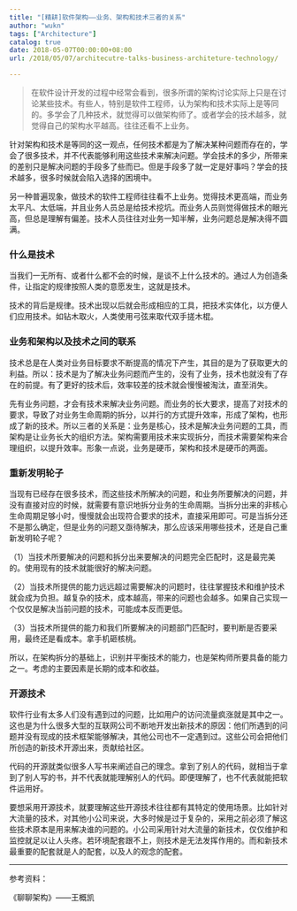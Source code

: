 ```yaml
---
title: "[精耕]软件架构——业务、架构和技术三者的关系"
author: "wukn"
tags: ["Architecture"]
catalog: true
date: 2018-05-07T00:00:00+08:00
url: /2018/05/07/architecutre-talks-business-architeture-technology/

---
```


> 在软件设计开发的过程中经常会看到，很多所谓的架构讨论实际上只是在讨论某些技术。有些人，特别是软件工程师，认为架构和技术实际上是等同的。多学会了几种技术，就觉得可以做架构师了。或者学会的技术越多，就觉得自己的架构水平越高。往往还看不上业务。

<!--more-->

针对架构和技术是等同的这一观点，任何技术都是为了解决某种问题而存在的，学会了很多技术，并不代表能够利用这些技术来解决问题。学会技术的多少，所带来的差别只是解决问题的手段多了些而已。但是手段多了就一定是好事吗？学会的技术越多，很多时候就会陷入选择的困境中。

另一种普遍现象，做技术的软件工程师往往看不上业务。觉得技术更高端，而业务太平凡、太低端，并且业务人员总是给技术挖坑。而业务人员则觉得做技术的眼光高，但总是理解有偏差。技术人员往往对业务一知半解，业务问题总是解决得不圆满。

### 什么是技术

当我们一无所有、或者什么都不会的时候，是谈不上什么技术的。通过人为创造条件，让指定的规律按照人类的意愿发生，这就是技术。

技术的背后是规律。技术出现以后就会形成相应的工具，把技术实体化，以方便人们应用技术。如钻木取火，人类使用弓弦来取代双手搓木棍。

### 业务和架构以及技术之间的联系

技术总是在人类对业务目标要求不断提高的情况下产生，其目的是为了获取更大的利益。所以：技术是为了解决业务问题而产生的，没有了业务，技术也就没有了存在的前提。有了更好的技术后，效率较差的技术就会慢慢被淘汰，直至消失。

先有业务问题，才会有技术来解决业务问题。而业务的长大要求，提高了对技术的要求，导致了对业务生命周期的拆分，以并行的方式提升效率，形成了架构，也形成了新的技术。所以三者的关系是：业务是核心，技术是解决业务问题的工具，而架构是让业务长大的组织方法。架构需要用技术来实现拆分，而技术需要架构来合理组织，以提升效率。形象一点说，业务是硬币，架构和技术是硬币的两面。

### 重新发明轮子

当现有已经存在很多技术，而这些技术所解决的问题，和业务所要解决的问题，并没有直接对应的时候，就需要有意识地拆分业务的生命周期。当拆分出来的非核心生命周期足够小时，慢慢就会出现符合要求的技术，直接采用即可。可是当拆分还不是那么确定，但是业务的问题又亟待解决，那么应该采用哪些技术，还是自己重新发明轮子呢？

（1）当技术所要解决的问题和拆分出来要解决的问题完全匹配时，这是最完美的。使用现有的技术就能很好的解决问题。

（2）当技术所提供的能力远远超过需要解决的问题时，往往掌握技术和维护技术就会成为负担。越复杂的技术，成本越高，带来的问题也会越多。如果自己实现一个仅仅是解决当前问题的技术，可能成本反而更低。

（3）当技术所提供的能力和我们所要解决的问题部门匹配时，要判断是否要采用，最终还是看成本。拿手机砸核桃。

所以，在架构拆分的基础上，识别并平衡技术的能力，也是架构师所要具备的能力之一。考虑的主要因素是长期的成本和收益。

### 开源技术

软件行业有太多人们没有遇到过的问题，比如用户的访问流量疯涨就是其中之一。这也是为什么很多大型的互联网公司不断地开发出新技术的原因：他们所遇到的问题并没有现成的技术框架能够解决，其他公司也不一定遇到过。这些公司会把他们所创造的新技术开源出来，贡献给社区。

代码的开源就类似很多人写书来阐述自己的理念。拿到了别人的代码，就相当于拿到了别人写的书，并不代表就能理解别人的代码。即便理解了，也不代表就能把软件运用好。

要想采用开源技术，就要理解这些开源技术往往都有其特定的使用场景。比如针对大流量的技术，对其他小公司来说，大多时候是过于复杂的，采用之前必须了解这些技术原本是用来解决谁的问题的。小公司采用针对大流量的新技术，仅仅维护和监控就足以让人头疼。若环境配套跟不上，则技术是无法发挥作用的。而和新技术最重要的配套就是人的配套，以及人的观念的配套。


---

参考资料：

《聊聊架构》——王概凯
